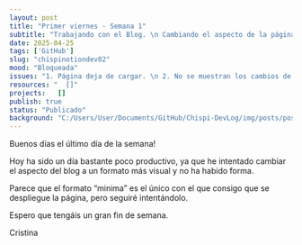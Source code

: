 ```yaml
---
layout: post
title: "Primer viernes - Semana 1"
subtitle: "Trabajando con el Blog. \n Cambiando el aspecto de la página"
date: 2025-04-25
tags: ['GitHub']
slug: "chispinotiondev02"
mood: "Bloqueada"
issues: "1. Página deja de cargar. \n 2. No se muestran los cambios de la apariencia"
resources: "  []"
projects:   []
publish: true
status: "Publicado"
background: "C:/Users/User/Documents/GitHub/Chispi-DevLog/img/posts/post-02.jpg"  # Aquí agregamos el campo de fondo
---
```


Buenos días el último día de la semana!

Hoy ha sido un día bastante poco productivo, ya que he intentado cambiar el aspecto del blog a un formato más visual y no ha habido forma.

Parece que el formato “minima” es el único con el que consigo que se despliegue la página, pero seguiré intentándolo.

Espero que tengáis un gran fin de semana.

Cristina
